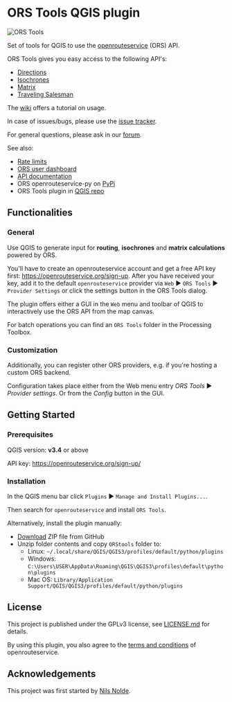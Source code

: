 # ORS Tools QGIS plugin

![ORS Tools](https://user-images.githubusercontent.com/23240110/122937401-3ee72400-d372-11eb-8e3b-6c435d1dd964.png)

Set of tools for QGIS to use the [openrouteservice](https://openrouteservice.org) (ORS) API.

ORS Tools gives you easy access to the following API's:

- [Directions](https://openrouteservice.org/dev/#/api-docs/v2/directions/{profile}/geojson/post)
- [Isochrones](https://openrouteservice.org/dev/#/api-docs/v2/isochrones/{profile}/post)
- [Matrix](https://openrouteservice.org/dev/#/api-docs/v2/matrix/{profile}/post)
- [Traveling Salesman](https://openrouteservice.org/dev/#/api-docs/optimization/post)

The [wiki](https://github.com/GIScience/orstools-qgis-plugin/wiki/ORS-Tools-Help) offers a tutorial on usage.

In case of issues/bugs, please use the [issue tracker](https://github.com/GIScience/orstools-qgis-plugin/issues).

For general questions, please ask in our [forum](https://ask.openrouteservice.org/c/sdks/qgis).

See also:
- [Rate limits](https://openrouteservice.org/restrictions/)
- [ORS user dashboard](https://openrouteservice.org/dev/#/home)
- [API documentation](https://openrouteservice.org/dev/#/api-docs)
- ORS openrouteservice-py on [PyPi](https://pypi.python.org/pypi/openrouteservice)
- ORS Tools plugin in [QGIS repo](https://plugins.qgis.org/plugins/ORStools/)

## Functionalities

### General

Use QGIS to generate input for **routing**, **isochrones** and **matrix calculations** powered by ORS.

You'll have to create an openrouteservice account and get a free API key first: <https://openrouteservice.org/sign-up>.
After you have received your key, add it to the default `openrouteservice` provider via `Web` ► `ORS Tools` ►
`Provider Settings` or click the settings button in the ORS Tools dialog.

The plugin offers either a GUI in the `Web` menu and toolbar of QGIS to interactively use the ORS API
from the map canvas.

For batch operations you can find an `ORS Tools` folder in the Processing Toolbox.

### Customization

Additionally, you can register other ORS providers, e.g. if you're hosting a custom ORS backend.

Configuration takes place either from the Web menu entry *ORS Tools* ► *Provider settings*. Or from the *Config* button
in the GUI.

## Getting Started

### Prerequisites

QGIS version: **v3.4** or above

API key: https://openrouteservice.org/sign-up/

### Installation

In the QGIS menu bar click `Plugins` ► `Manage and Install Plugins...`.

Then search for `openrouteservice` and install `ORS Tools`.

Alternatively, install the plugin manually:
  - [Download](https://github.com/GIScience/orstools-qgis-plugin/archive/main.zip) ZIP file from GitHub
  - Unzip folder contents and copy `ORStools` folder to:
    - Linux: `~/.local/share/QGIS/QGIS3/profiles/default/python/plugins`
    - Windows: `C:\Users\USER\AppData\Roaming\QGIS\QGIS3\profiles\default\python\plugins`
    - Mac OS: `Library/Application Support/QGIS/QGIS3/profiles/default/python/plugins`

## License

This project is published under the GPLv3 license, see [LICENSE.md](https://github.com/GIScience/orstools-qgis-plugin/blob/main/LICENSE.md) for details.

By using this plugin, you also agree to the [terms and conditions](https://openrouteservice.org/terms-of-service/) of
openrouteservice.

## Acknowledgements

This project was first started by [Nils Nolde](https://github.com/nilsnolde).
